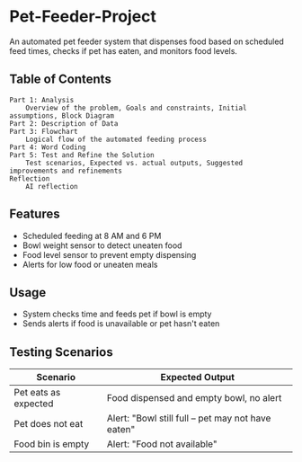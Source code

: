 # Pet-Feeder-Project

An automated pet feeder system that dispenses food based on scheduled feed times, checks if pet has eaten, and monitors food levels.

## Table of Contents
    Part 1: Analysis
        Overview of the problem, Goals and constraints, Initial assumptions, Block Diagram
    Part 2: Description of Data
    Part 3: Flowchart
        Logical flow of the automated feeding process
    Part 4: Word Coding
    Part 5: Test and Refine the Solution
        Test scenarios, Expected vs. actual outputs, Suggested improvements and refinements
    Reflection
        AI reflection
## Features
- Scheduled feeding at 8 AM and 6 PM
- Bowl weight sensor to detect uneaten food
- Food level sensor to prevent empty dispensing
- Alerts for low food or uneaten meals

## Usage
- System checks time and feeds pet if bowl is empty
- Sends alerts if food is unavailable or pet hasn't eaten

## Testing Scenarios
| Scenario               | Expected Output                          |
|------------------------|------------------------------------------|
| Pet eats as expected   | Food dispensed and empty bowl, no alert  |
| Pet does not eat       | Alert: "Bowl still full – pet may not have eaten" |
| Food bin is empty      | Alert: "Food not available"              |

